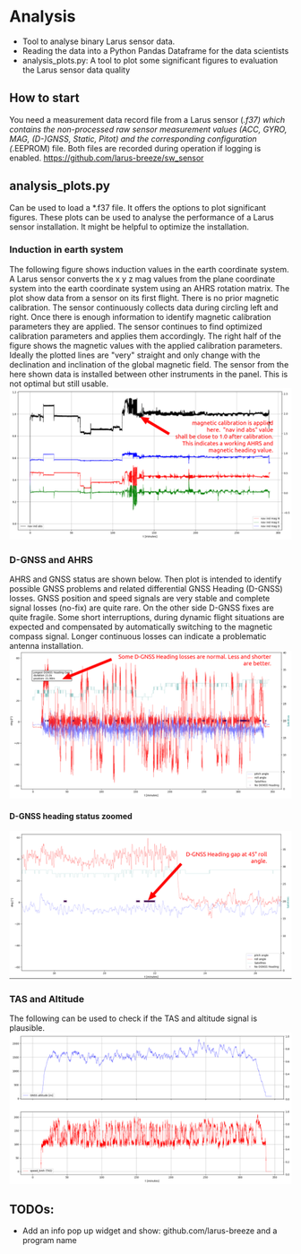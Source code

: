 # Analysis
- Tool to analyse binary Larus sensor data. 
- Reading the data into a Python Pandas Dataframe for the data scientists
- analysis_plots.py: A tool to plot some significant figures to evaluation the Larus sensor data quality

## How to start
You need a measurement data record file from a Larus sensor (*.f37) which contains the non-processed raw sensor 
measurement values (ACC, GYRO, MAG, (D-)GNSS, Static, Pitot) and the corresponding configuration (*.EEPROM) file.
Both files are recorded during operation if logging is enabled. https://github.com/larus-breeze/sw_sensor

## analysis_plots.py 
Can be used to load a *.f37 file. It offers the options to plot significant figures. These plots can be used to analyse
the performance of a Larus sensor installation. It might be helpful to optimize the installation. 

### Induction in earth system
The following figure shows induction values in the earth coordinate system. A Larus sensor 
converts the x y z mag values from the plane coordinate system into the earth coordinate system 
using an AHRS rotation matrix. The plot show data from a sensor on its first flight. There is 
no prior magnetic calibration. The sensor continuously collects data during circling left and right. 
Once there is enough information to identify magnetic calibration parameters they are applied. 
The sensor continues to find optimized calibration parameters and applies them accordingly.
The right half of the figure shows the magnetic values with the applied calibration parameters. 
Ideally the plotted lines are "very" straight and only change with the declination and inclination
of the global magnetic field. The sensor from the here shown data is installed between other 
instruments in the panel. This is not optimal but still usable.   
![Induction in earth system](example_plots/mag.png)

### D-GNSS and AHRS
AHRS and GNSS status are shown below. Then plot is intended to identify possible GNSS problems and 
related differential GNSS Heading (D-GNSS) losses. GNSS position and speed signals are very stable 
and complete signal losses (no-fix) are quite rare. On the other side D-GNSS fixes are quite 
fragile. Some short interruptions, during dynamic flight situations are expected and compensated 
by automatically switching to the magnetic compass signal. Longer continuous losses can indicate 
a problematic antenna installation. 
![D-GNSS Heading Status 1](example_plots/d-gnss.png)

#### D-GNSS heading status zoomed
![D-GNSS Heading Status Zoomed](example_plots/d-gnss_zoomed.png)

### TAS and Altitude
The following can be used to check if the TAS and altitude signal is plausible.
![TAS and Altitude](example_plots/altitude-tas.png)

## TODOs:
- Add an info pop up widget and show:  github.com/larus-breeze and a program name 